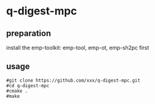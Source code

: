 # q-digest-mpc
## preparation
install the emp-toolkit:  emp-tool, emp-ot, emp-sh2pc first
## usage
```
#git clone https://github.com/xxx/q-digest-mpc.git
#cd q-digest-mpc
#cmake .
#make
```

